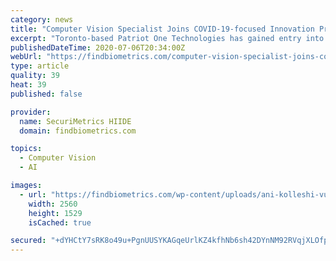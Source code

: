```yaml
---
category: news
title: "Computer Vision Specialist Joins COVID-19-focused Innovation Program"
excerpt: "Toronto-based Patriot One Technologies has gained entry into a major, government-funded innovation program for technologies that"
publishedDateTime: 2020-07-06T20:34:00Z
webUrl: "https://findbiometrics.com/computer-vision-specialist-joins-covid-19-focused-innovation-program-907061/"
type: article
quality: 39
heat: 39
published: false

provider:
  name: SecuriMetrics HIIDE
  domain: findbiometrics.com

topics:
  - Computer Vision
  - AI

images:
  - url: "https://findbiometrics.com/wp-content/uploads/ani-kolleshi-vu-DaZVeny0-unsplash-scaled.jpg"
    width: 2560
    height: 1529
    isCached: true

secured: "+dYHCtY7sRK8o49u+PgnUUSYKAGqeUrlKZ4kfhNb6sh42DYnNM92RVqjXLOfpqW+NpBhYYP1/eHd98VgpmgO2d9/JhECqIQOlUK25PRdJ1PF4DDvSSESQPiIp7r8fHXQ/WA4zGEP+zEAFQneJv8pGtsPOCbDJnch6n17HMY6Ajd/YrPvbYU81HwzE+nTecFgoTQ7ozAP13MWESu0JS/jzTLv78fuvUMd/RNPRAl7aZS1SAgzdkorkLw5mte48ZwB8zAKJjLeDzFo/4NBVdFYAFwst8W6PDSJ0WKHsdF3xGOw7eReA41Ikv8XV2Ia8eNT24F6kF2P5YOmL/U/tP6++Q==;J9fTGwujZYTXCttehl6KxA=="
---
```


